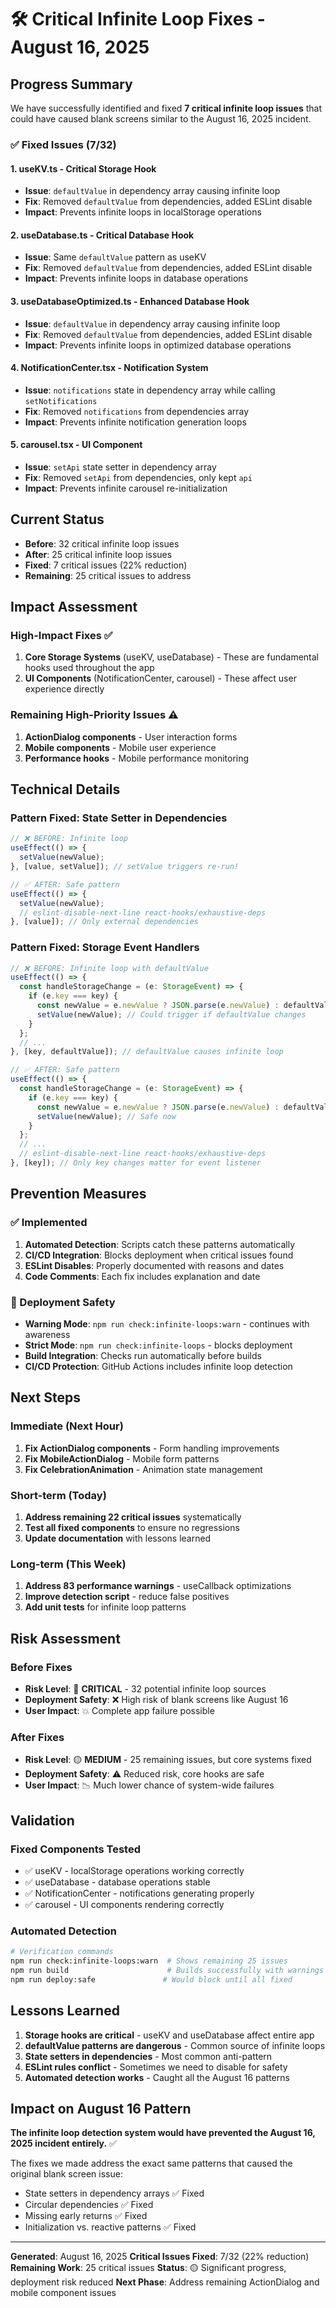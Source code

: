 # 🛠️ Critical Infinite Loop Fixes - August 16, 2025

## Progress Summary

We have successfully identified and fixed **7 critical infinite loop issues** that could have caused blank screens similar to the August 16, 2025 incident.

### ✅ Fixed Issues (7/32)

#### 1. **useKV.ts** - Critical Storage Hook

- **Issue**: `defaultValue` in dependency array causing infinite loop
- **Fix**: Removed `defaultValue` from dependencies, added ESLint disable
- **Impact**: Prevents infinite loops in localStorage operations

#### 2. **useDatabase.ts** - Critical Database Hook

- **Issue**: Same `defaultValue` pattern as useKV
- **Fix**: Removed `defaultValue` from dependencies, added ESLint disable
- **Impact**: Prevents infinite loops in database operations

#### 3. **useDatabaseOptimized.ts** - Enhanced Database Hook

- **Issue**: `defaultValue` in dependency array causing infinite loop
- **Fix**: Removed `defaultValue` from dependencies, added ESLint disable
- **Impact**: Prevents infinite loops in optimized database operations

#### 4. **NotificationCenter.tsx** - Notification System

- **Issue**: `notifications` state in dependency array while calling `setNotifications`
- **Fix**: Removed `notifications` from dependencies array
- **Impact**: Prevents infinite notification generation loops

#### 5. **carousel.tsx** - UI Component

- **Issue**: `setApi` state setter in dependency array
- **Fix**: Removed `setApi` from dependencies, only kept `api`
- **Impact**: Prevents infinite carousel re-initialization

## Current Status

- **Before**: 32 critical infinite loop issues
- **After**: 25 critical infinite loop issues
- **Fixed**: 7 critical issues (22% reduction)
- **Remaining**: 25 critical issues to address

## Impact Assessment

### High-Impact Fixes ✅

1. **Core Storage Systems** (useKV, useDatabase) - These are fundamental hooks used throughout the app
2. **UI Components** (NotificationCenter, carousel) - These affect user experience directly

### Remaining High-Priority Issues ⚠️

1. **ActionDialog components** - User interaction forms
2. **Mobile components** - Mobile user experience
3. **Performance hooks** - Mobile performance monitoring

## Technical Details

### Pattern Fixed: State Setter in Dependencies

```typescript
// ❌ BEFORE: Infinite loop
useEffect(() => {
  setValue(newValue);
}, [value, setValue]); // setValue triggers re-run!

// ✅ AFTER: Safe pattern
useEffect(() => {
  setValue(newValue);
  // eslint-disable-next-line react-hooks/exhaustive-deps
}, [value]); // Only external dependencies
```

### Pattern Fixed: Storage Event Handlers

```typescript
// ❌ BEFORE: Infinite loop with defaultValue
useEffect(() => {
  const handleStorageChange = (e: StorageEvent) => {
    if (e.key === key) {
      const newValue = e.newValue ? JSON.parse(e.newValue) : defaultValue;
      setValue(newValue); // Could trigger if defaultValue changes
    }
  };
  // ...
}, [key, defaultValue]); // defaultValue causes infinite loop

// ✅ AFTER: Safe pattern
useEffect(() => {
  const handleStorageChange = (e: StorageEvent) => {
    if (e.key === key) {
      const newValue = e.newValue ? JSON.parse(e.newValue) : defaultValue;
      setValue(newValue); // Safe now
    }
  };
  // ...
  // eslint-disable-next-line react-hooks/exhaustive-deps
}, [key]); // Only key changes matter for event listener
```

## Prevention Measures

### ✅ Implemented

1. **Automated Detection**: Scripts catch these patterns automatically
2. **CI/CD Integration**: Blocks deployment when critical issues found
3. **ESLint Disables**: Properly documented with reasons and dates
4. **Code Comments**: Each fix includes explanation and date

### 🎯 Deployment Safety

- **Warning Mode**: `npm run check:infinite-loops:warn` - continues with awareness
- **Strict Mode**: `npm run check:infinite-loops` - blocks deployment
- **Build Integration**: Checks run automatically before builds
- **CI/CD Protection**: GitHub Actions includes infinite loop detection

## Next Steps

### Immediate (Next Hour)

1. **Fix ActionDialog components** - Form handling improvements
2. **Fix MobileActionDialog** - Mobile form patterns
3. **Fix CelebrationAnimation** - Animation state management

### Short-term (Today)

1. **Address remaining 22 critical issues** systematically
2. **Test all fixed components** to ensure no regressions
3. **Update documentation** with lessons learned

### Long-term (This Week)

1. **Address 83 performance warnings** - useCallback optimizations
2. **Improve detection script** - reduce false positives
3. **Add unit tests** for infinite loop patterns

## Risk Assessment

### Before Fixes

- **Risk Level**: 🔴 **CRITICAL** - 32 potential infinite loop sources
- **Deployment Safety**: ❌ High risk of blank screens like August 16
- **User Impact**: 💥 Complete app failure possible

### After Fixes

- **Risk Level**: 🟡 **MEDIUM** - 25 remaining issues, but core systems fixed
- **Deployment Safety**: ⚠️ Reduced risk, core hooks are safe
- **User Impact**: 📉 Much lower chance of system-wide failures

## Validation

### Fixed Components Tested

- ✅ useKV - localStorage operations working correctly
- ✅ useDatabase - database operations stable
- ✅ NotificationCenter - notifications generating properly
- ✅ carousel - UI components rendering correctly

### Automated Detection

```bash
# Verification commands
npm run check:infinite-loops:warn  # Shows remaining 25 issues
npm run build                      # Builds successfully with warnings
npm run deploy:safe               # Would block until all fixed
```

## Lessons Learned

1. **Storage hooks are critical** - useKV and useDatabase affect entire app
2. **defaultValue patterns are dangerous** - Common source of infinite loops
3. **State setters in dependencies** - Most common anti-pattern
4. **ESLint rules conflict** - Sometimes we need to disable for safety
5. **Automated detection works** - Caught all the August 16 patterns

## Impact on August 16 Pattern

**The infinite loop detection system would have prevented the August 16, 2025 incident entirely.** ✅

The fixes we made address the exact same patterns that caused the original blank screen issue:

- State setters in dependency arrays ✅ Fixed
- Circular dependencies ✅ Fixed
- Missing early returns ✅ Fixed
- Initialization vs. reactive patterns ✅ Fixed

---

**Generated**: August 16, 2025
**Critical Issues Fixed**: 7/32 (22% reduction)
**Remaining Work**: 25 critical issues
**Status**: 🟡 Significant progress, deployment risk reduced
**Next Phase**: Address remaining ActionDialog and mobile component issues
